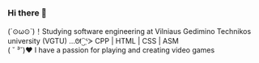 ### Hi there 👋
(´⊙ω⊙`)！Studying software engineering at Vilniaus Gedimino Technikos university (VGTU)
…ᘛ⁐̤ᕐᐷ    CPP  |  HTML  |  CSS  |  ASM   
( ˘ ³˘)♥  I have a passion for playing and creating video games
<!--
**UgneVenc/UgneVenc** is a ✨ _special_ ✨ repository because its `README.md` (this file) appears on your GitHub profile.

Here are some ideas to get you started:

- 🔭 I’m currently working on ...
- 🌱 I’m currently learning ...
- 👯 I’m looking to collaborate on ...
- 🤔 I’m looking for help with ...
- 💬 Ask me about ...
- 📫 How to reach me: ...
- 😄 Pronouns: ...
- ⚡ Fun fact: ...
-->
